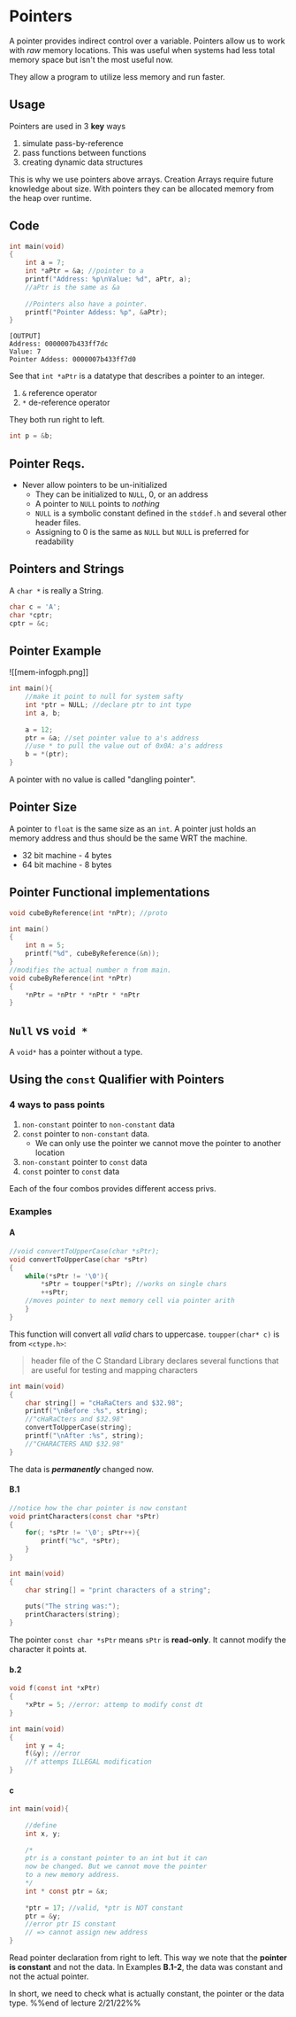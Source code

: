 # Pointers
A pointer provides indirect control over a variable. 
Pointers allow us to work with *raw* memory locations. This was useful when systems had less total memory space but isn't the most useful now. 

They allow a program to utilize less memory and run faster. 

## Usage
Pointers are used in 3 **key** ways
1. simulate pass-by-reference 
2. pass functions between functions
3. creating dynamic data structures

This is why we use pointers above arrays. Creation Arrays require future knowledge about size. With pointers they can be allocated memory from the heap over runtime.

## Code
```c
int main(void)
{
	int a = 7;
	int *aPtr = &a; //pointer to a 
	printf("Address: %p\nValue: %d", aPtr, a);
	//aPtr is the same as &a
	
	//Pointers also have a pointer. 
	printf("Pointer Addess: %p", &aPtr);
}
```
```out
[OUTPUT]
Address: 0000007b433ff7dc
Value: 7
Pointer Addess: 0000007b433ff7d0
```
See that `int *aPtr` is a datatype that describes a pointer to an integer. 
1. `&` reference operator
2. `*` de-reference operator

They both run right to left.
```c
int p = &b;
```

## Pointer Reqs.
+ Never allow pointers to be un-initialized
	+ They can be initialized to `NULL`, 0, or an address
	+ A pointer to `NULL` points to *nothing*
	+ `NULL` is a symbolic constant defined in the `stddef.h` and several other header files.
	+ Assigning to 0 is the same as `NULL` but `NULL` is preferred for readability
## Pointers and Strings
A `char *` is really a String. 
```c
char c = 'A';
char *cptr;
cptr = &c;
```
## Pointer Example
![[mem-infogph.png]]
```c
int main(){
	//make it point to null for system safty
	int *ptr = NULL; //declare ptr to int type 
	int a, b;
	
	a = 12;
	ptr = &a; //set pointer value to a's address
	//use * to pull the value out of 0x0A: a's address
	b = *(ptr);
}
```
A pointer with no value is called "dangling pointer". 
## Pointer Size
A pointer to `float` is the same size as an `int`. A pointer just holds an memory address and thus should be the same WRT the machine.
+ 32 bit machine - 4 bytes
+ 64 bit machine - 8 bytes

## Pointer Functional implementations
```c
void cubeByReference(int *nPtr); //proto

int main()
{
	int n = 5;
	printf("%d", cubeByReference(&n));
}
//modifies the actual number n from main.
void cubeByReference(int *nPtr)
{
	*nPtr = *nPtr * *nPtr * *nPtr
}
```

## `Null` vs `void *`
A `void*` has a pointer without a type.

## Using the `const` Qualifier with Pointers
### 4 ways to pass points
1. `non-constant` pointer to `non-constant` data
2. `const` pointer to `non-constant` data. 
	-	We can only use the pointer we cannot move the pointer to another location
3. `non-constant` pointer to `const` data
4. `const` pointer to `const` data

Each of the four combos provides different access privs.
### Examples
#### A
```c
//void convertToUpperCase(char *sPtr);
void convertToUpperCase(char *sPtr)
{
	while(*sPtr != '\0'){
		*sPtr = toupper(*sPtr); //works on single chars
		++sPtr; 
	//moves pointer to next memory cell via pointer arith
	}
}
```
This function will convert all *valid* chars to uppercase.
`toupper(char* c)` is from `<ctype.h>`:
> header file of the C Standard Library declares several functions that are useful for testing and mapping characters
```c
int main(void)
{
	char string[] = "cHaRaCters and $32.98";
	printf("\nBefore :%s", string); 
	//"cHaRaCters and $32.98"
	convertToUpperCase(string);
	printf("\nAfter :%s", string);
	//"CHARACTERS AND $32.98"
}

```
The data is ***permanently*** changed now.
#### B.1
```c
//notice how the char pointer is now constant
void printCharacters(const char *sPtr)
{
	for(; *sPtr != '\0'; sPtr++){
		printf("%c", *sPtr);
	}	
}

int main(void)
{
	char string[] = "print characters of a string";
	
	puts("The string was:");
	printCharacters(string);
}
```

The pointer `const char *sPtr` means `sPtr` is **read-only**. It cannot modify the character it points at. 

#### b.2
```c
void f(const int *xPtr)
{
	*xPtr = 5; //error: attemp to modify const dt
}

int main(void)
{
	int y = 4;
	f(&y); //error
	//f attemps ILLEGAL modification
}
```
#### c
```c
int main(void){
	
	//define
	int x, y;
	
	/*
	ptr is a constant pointer to an int but it can 
	now be changed. But we cannot move the pointer
	to a new memory address.
	*/
	int * const ptr = &x;
	
	*ptr = 17; //valid, *ptr is NOT constant
	ptr = &y; 
	//error ptr IS constant 
	// => cannot assign new address
}
```

Read pointer declaration from right to left. This way we note that the **pointer is constant** and not the data. In Examples **B.1-2**, the data was constant and not the actual pointer. 

In short, we need to check what is actually constant, the pointer or the data type. 
%%end of lecture 2/21/22%%
## 
